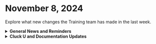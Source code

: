 # November 8, 2024

Explore what new changes the Training team has made in the last week.

<details>

<summary><strong>General News and Reminders</strong></summary>

* **Game Tip of the Week:**
  * I'm just so pumped about Dragon Quest III HD-2D coming out next thursday! But the real is to go talk to Reed Kimble who can show you how to make games happen in Rewst. What a boss.&#x20;
* **SHOUT OUTS** **TO:**
  * Aston, Jonathan, Jimmy, and Jacques for passing the Foundations Certification.
    * Take the [foundations-certification.md](../../cluck-university/rewst-foundations/foundations-certification.md "mention") Exam, and collect your prestigious **Certified Rewster** badge in Discord.&#x20;
    * You also get access to a super secret Discord channel.
  * Andrew, Eaven, Chad, Arbyn, Cody, Robert, and Jimmy for passing the Clean Automation Certification.
    * Take the new [clean-automation-certification.md](../../cluck-university/clean-automation/clean-automation-certification.md "mention")exam!
* **Rewst Foundations Bootcamp: Dec 2 - Dec 3:**
  * Sign up: [https://calendly.com/cluck-u/](https://calendly.com/cluck-u/)
    * [https://calendly.com/cluck-u/rewst-foundations-bootcamp-pt-1](https://calendly.com/cluck-u/rewst-foundations-bootcamp-pt-1)
      * Lessons 1 - 3
    * [https://calendly.com/cluck-u/rewst-foundations-bootcamp-pt-2](https://calendly.com/cluck-u/rewst-foundations-bootcamp-pt-2)
      * Lessons 4 - 7
* Join us in our [Cluck-U Discord channel](https://discord.com/channels/936789089703845988/1121465945295167588) if you have any questions, comments, or concerns!
* [Sign up for the Office Hours](https://calendly.com/cluck-u/office-hours?) to work through any questions you have during and after training! If there is something you want us to cover, Let us know!

</details>

<details>

<summary><strong>Cluck U and Documentation Updates</strong></summary>

**What's New at Cluck University?**

* Courses have been updated on docs.rewst.help! New structure and sets of pages to create a better learning experience.
  * Check it out at [rewst-foundations](../../cluck-university/rewst-foundations/ "mention")
  * New naming convention adopted for our courses
* Check out the Cluck University Landing Page @ [go.rew.st/cluck-university](https://go.rew.st/cluck-university) for all the latest courses self-serve and live.

**The List of Reminders:**

* We'd love to get your feedback on our Training and Documentation! [Please fill out this form to let us know how we can improve](https://www.surveymonkey.com/r/rewsttrainingfeedback)!
* You can make training and documentation requests at [https://rewst.canny.io/](https://rewst.canny.io/)

**New & Updated Pages:**

* New Doc Pages
  * [xero](../../documentation/integrations/accounting/xero/ "mention") Integegration Page
  * [quickbooks-online](../../documentation/integrations/accounting/quickbooks-online/ "mention") Integration Page
  * [bamboohr](../../documentation/integrations/hris/bamboohr/ "mention") Integration Page
  * [troubleshooting-halo-integration-setup.md](../../documentation/integrations/psa/halopsa/troubleshooting-halo-integration-setup.md "mention")

<!---->

* Updated Pages
  * [security-policy.md](../../security/security-policy.md "mention") updated with latest IPs and Domains
  * Added note to [connectwise-automate-integration-setup.md](../../documentation/integrations/rmm/connectwise-automate/connectwise-automate-integration-setup.md "mention") about customers not populating.
  * Added note to [datto-psa-integration-setup.md](../../documentation/integrations/psa/autotask-datto-psa/datto-psa-integration-setup.md "mention") about long loading times.
  * Added note to [least-privilege-access-requirements-for-connectwise-manage-integration.md](../../documentation/integrations/psa/connectwise-manage/least-privilege-access-requirements-for-connectwise-manage-integration.md "mention") about 403 Forbidden error.

</details>

